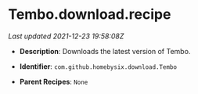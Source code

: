 # Tembo.download.recipe

_Last updated 2021-12-23 19:58:08Z_

- **Description**: Downloads the latest version of Tembo.

- **Identifier**: `com.github.homebysix.download.Tembo`

- **Parent Recipes**: `None`